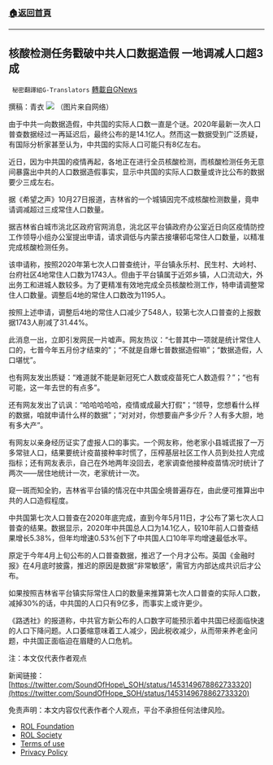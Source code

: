 ###  [:house:返回首頁](https://github.com/ourhimalayas/txt)
---


## 核酸检测任务戳破中共人口数据造假 一地调减人口超3成
` 秘密翻譯組G-Translators` [轉載自GNews](https://gnews.org/zh-hans/1623193/)

撰稿：青衣
![](https://assets.gnews.org/wp-content/uploads/2021/10/图片1-91.png)
（图片来自网络）

由于中共一向数据造假，中共国的实际人口数一直是个谜。2020年最新一次人口普查数据经过一再延迟后，最终公布的是14.1亿人。然而这一数据受到广泛质疑，有国际分析家甚至认为，中共国的实际人口可能只有8亿左右。

近日，因为中共国的疫情再起，各地正在进行全员核酸检测，而核酸检测任务无意间暴露出中共的人口数据造假事实，显示中共国的实际人口数量或许比公布的数据要少三成左右。

据《希望之声》10月27日报道，吉林省的一个城镇因完不成核酸检测数量，竟申请调减超过三成常住人口数量。

据吉林省白城市洮北区政府官网消息，洮北区平台镇政府办公室近日向区疫情防控工作领导小组办公室提出申请，请求调低与内蒙古接壤邨屯常住人口数量，以精准完成核酸检测任务。

该申请称，按照2020年第七次人口普查统计，平台镇永乐村、民生村、大岭村、台府社区4地常住人口数为1743人。但由于平台镇属于近郊乡镇，人口流动大，外出务工和进城人数较多。为了更精准有效地完成全员核酸检测工作，特申请调整常住人口数量。调整后4地的常住人口数改为1195人。

按照上述申请，调整后4地的常住人口减少了548人，较第七次人口普查的上报数据1743人削减了31.44%。

此消息一出，立即引发网民一片嘘声。网友热议：“七普其中一项就是统计常住人口的，七普今年五月份才结束的”；“不就是自爆七普数据造假嘛”；“数据造假，人口堪忧”。

也有网友发出质疑：“难道就不能是新冠死亡人数或疫苗死亡人数造假？”；“也有可能，这一年去世的有点多”。

还有网友发出了讥讽：“哈哈哈哈哈，疫情或成最大打假”；“领导，您想看什么样的数据，咱就申请什么样的数据”；“对对对，你想要亩产多少斤？人有多大胆，地有多大产”。

有网友以亲身经历证实了虚报人口的事实。一个网友称，他老家小县城谎报了一万多常驻人口，结果要统计疫苗接种率时慌了，压榨基层社区工作人员到处拉人完成指标；还有网友表示，自己在外地两年没回去，老家调查他接种疫苗情况时统计了两次——居住地统计一次，老家统计一次。

窥一斑而知全豹，吉林省平台镇的情况在中共国全境普遍存在，由此便可推算出中共的人口造假程度。

中共国第七次人口普查在2020年底完成，直到今年5月11日，才公布了第七次人口普查的结果。数据显示，2020年中共国总人口为14.1亿人，较10年前人口普查结果增长5.38%，但年均增速0.53%创下了中共国人口10年平均增速最低水平。

原定于今年4月上旬公布的人口普查数据，推迟了一个月才公布。英国《金融时报》在4月底时披露，推迟的原因是数据“非常敏感”，需官方内部达成共识后才公布。

如果按照吉林省平台镇实际常住人口的数量来推算第七次人口普查的实际人口数，减掉30%的话，中共国的人口只有9亿多，而事实上或许更少。

《路透社》的报道称，中共官方新公布的人口数字可能预示着中共国已经面临快速的人口下降问题。人口萎缩意味着工人减少，因此税收减少，从而带来养老金问题，中共国正面临迫在眉睫的人口危机。

注：本文仅代表作者观点

新闻链接：[https://twitter.com/SoundOfHope\_SOH/status/1453149678862733320](https://twitter.com/SoundOfHope_SOH/status/1453149678862733320)

 

免责声明：本文内容仅代表作者个人观点，平台不承担任何法律风险。

- [ROL Foundation](https://rolfoundation.org/)
- [ROL Society](https://rolsociety.org/)
- [Terms of use](https://gnews.org/terms-of-use-3/)
- [Privacy Policy](https://gnews.org/privacy-policy/)
